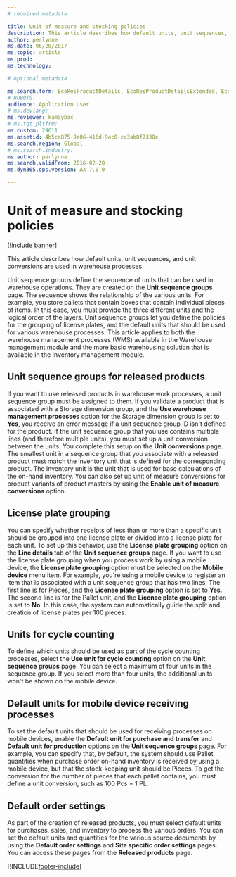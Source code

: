 ```yaml
---
# required metadata

title: Unit of measure and stocking policies
description: This article describes how default units, unit sequences, and unit conversions are used in warehouse processes.
author: perlynne
ms.date: 06/20/2017
ms.topic: article
ms.prod: 
ms.technology: 

# optional metadata

ms.search.form: EcoResProductDetails, EcoResProductDetailsExtended, EcoResStorageDimensionGroup, InventItemOrderSetup, UnitOfMeasureConversion, WHSRFMenuItem, WHSUOMSeqGroupTable
# ROBOTS: 
audience: Application User
# ms.devlang: 
ms.reviewer: kamaybac
# ms.tgt_pltfrm: 
ms.custom: 29611
ms.assetid: 4b5ca875-9a06-416d-9ac0-cc3ab8f7338e
ms.search.region: Global
# ms.search.industry: 
ms.author: perlynne
ms.search.validFrom: 2016-02-28
ms.dyn365.ops.version: AX 7.0.0

---
```


# Unit of measure and stocking policies

[!include [banner](../includes/banner.md)]

This article describes how default units, unit sequences, and unit conversions are used in warehouse processes.

Unit sequence groups define the sequence of units that can be used in warehouse operations. They are created on the **Unit sequence groups** page. The sequence shows the relationship of the various units. For example, you store pallets that contain boxes that contain individual pieces of items. In this case, you must provide the three different units and the logical order of the layers. Unit sequence groups let you define the policies for the grouping of license plates, and the default units that should be used for various warehouse processes. This article applies to both the warehouse management processes (WMS) available in the Warehouse management module and the more basic warehousing solution that is available in the Inventory management module.

## Unit sequence groups for released products
If you want to use released products in warehouse work processes, a unit sequence group must be assigned to them. If you validate a product that is associated with a Storage dimension group, and the **Use warehouse management processes** option for the Storage dimension group is set to **Yes**, you receive an error message if a unit sequence group ID isn't defined for the product. If the unit sequence group that you use contains multiple lines (and therefore multiple units), you must set up a unit conversion between the units. You complete this setup on the **Unit conversions** page. The smallest unit in a sequence group that you associate with a released product must match the inventory unit that is defined for the corresponding product. The inventory unit is the unit that is used for base calculations of the on-hand inventory. You can also set up unit of measure conversions for product variants of product masters by using the **Enable unit of measure conversions** option.

## License plate grouping
You can specify whether receipts of less than or more than a specific unit should be grouped into one license plate or divided into a license plate for each unit. To set up this behavior, use the **License plate grouping** option on the **Line details** tab of the **Unit sequence groups** page. If you want to use the license plate grouping when you process work by using a mobile device, the **License plate grouping** option must be selected on the **Mobile device** menu item. For example, you're using a mobile device to register an item that is associated with a unit sequence group that has two lines. The first line is for Pieces, and the **License plate grouping** option is set to **Yes**. The second line is for the Pallet unit, and the **License plate grouping** option is set to **No**. In this case, the system can automatically guide the split and creation of license plates per 100 pieces.

## Units for cycle counting
To define which units should be used as part of the cycle counting processes, select the **Use unit for cycle counting** option on the **Unit sequence groups** page. You can select a maximum of four units in the sequence group. If you select more than four units, the additional units won't be shown on the mobile device.

## Default units for mobile device receiving processes
To set the default units that should be used for receiving processes on mobile devices, enable the **Default unit for purchase and transfer** and **Default unit for production** options on the **Unit sequence groups** page. For example, you can specify that, by default, the system should use Pallet quantities when purchase order on-hand inventory is received by using a mobile device, but that the stock-keeping unit should be Pieces. To get the conversion for the number of pieces that each pallet contains, you must define a unit conversion, such as 100 Pcs = 1 PL.

## Default order settings
As part of the creation of released products, you must select default units for purchases, sales, and inventory to process the various orders. You can set the default units and quantities for the various source documents by using the **Default order settings** and **Site specific order settings** pages. You can access these pages from the **Released products** page.





[!INCLUDE[footer-include](../../includes/footer-banner.md)]